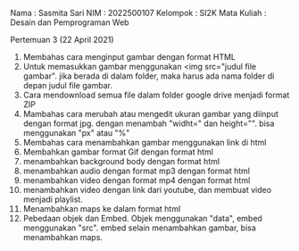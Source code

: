 Nama : Sasmita Sari
NIM : 2022500107
Kelompok : SI2K
Mata Kuliah : Desain dan Pemprograman Web

Pertemuan 3 (22 April 2021)
1. Membahas cara menginput gambar dengan format HTML
2. Untuk memasukkan gambar menggunakan <img src="judul file gambar". jika berada di dalam folder, maka harus ada nama folder di depan judul file gambar.
3. Cara mendownload semua file dalam folder google drive menjadi format ZIP
4. Mambahas cara merubah atau mengedit ukuran gambar yang diinput dengan format jpg. dengan menambah "widht=" dan height="". bisa menggunakan "px" atau "%"
5. Membahas cara menambahkan gambar menggunakan link di html
6. Membahkan gambar format Gif dengan format html
7. menambahkan background body dengan format html
8. menambahkan audio dengan format mp3 dengan format html
9. menambahkan video dengan format mp4 dengan format html
10. menambahkan video dengan link dari youtube, dan membuat video menjadi playlist.
11. Menambahkan maps ke dalam format html
12. Pebedaan objek dan Embed. Objek menggunakan "data", embed menggunakan "src". embed selain menambahkan gambar, bisa menambahkan maps.
